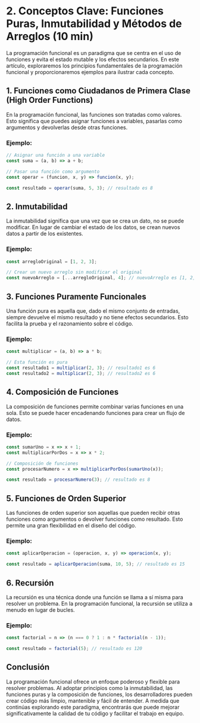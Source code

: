 # 2. Conceptos Clave: Funciones Puras, Inmutabilidad y Métodos de Arreglos (10 min)

La programación funcional es un paradigma que se centra en el uso de funciones y evita el estado mutable y los efectos secundarios. En este artículo, exploraremos los principios fundamentales de la programación funcional y proporcionaremos ejemplos para ilustrar cada concepto.

## 1. Funciones como Ciudadanos de Primera Clase (High Order Functions)

En la programación funcional, las funciones son tratadas como valores. Esto significa que puedes asignar funciones a variables, pasarlas como argumentos y devolverlas desde otras funciones.

### Ejemplo:
```js
// Asignar una función a una variable
const suma = (a, b) => a + b;

// Pasar una función como argumento
const operar = (funcion, x, y) => funcion(x, y);

const resultado = operar(suma, 5, 3); // resultado es 8
```

## 2. Inmutabilidad

La inmutabilidad significa que una vez que se crea un dato, no se puede modificar. En lugar de cambiar el estado de los datos, se crean nuevos datos a partir de los existentes.

### Ejemplo:
```js
const arregloOriginal = [1, 2, 3];

// Crear un nuevo arreglo sin modificar el original
const nuevoArreglo = [...arregloOriginal, 4]; // nuevoArreglo es [1, 2, 3, 4]
```

## 3. Funciones Puramente Funcionales

Una función pura es aquella que, dado el mismo conjunto de entradas, siempre devuelve el mismo resultado y no tiene efectos secundarios. Esto facilita la prueba y el razonamiento sobre el código.

### Ejemplo:
```js
const multiplicar = (a, b) => a * b;

// Esta función es pura
const resultado1 = multiplicar(2, 3); // resultado1 es 6
const resultado2 = multiplicar(2, 3); // resultado2 es 6
```

## 4. Composición de Funciones

La composición de funciones permite combinar varias funciones en una sola. Esto se puede hacer encadenando funciones para crear un flujo de datos.

### Ejemplo:
```js
const sumarUno = x => x + 1;
const multiplicarPorDos = x => x * 2;

// Composición de funciones
const procesarNumero = x => multiplicarPorDos(sumarUno(x));

const resultado = procesarNumero(3); // resultado es 8
```

## 5. Funciones de Orden Superior

Las funciones de orden superior son aquellas que pueden recibir otras funciones como argumentos o devolver funciones como resultado. Esto permite una gran flexibilidad en el diseño del código.

### Ejemplo:
```js
const aplicarOperacion = (operacion, x, y) => operacion(x, y);

const resultado = aplicarOperacion(suma, 10, 5); // resultado es 15
```

## 6. Recursión

La recursión es una técnica donde una función se llama a sí misma para resolver un problema. En la programación funcional, la recursión se utiliza a menudo en lugar de bucles.

### Ejemplo:
```js
const factorial = n => (n === 0 ? 1 : n * factorial(n - 1));

const resultado = factorial(5); // resultado es 120
```

## Conclusión

La programación funcional ofrece un enfoque poderoso y flexible para resolver problemas. Al adoptar principios como la inmutabilidad, las funciones puras y la composición de funciones, los desarrolladores pueden crear código más limpio, mantenible y fácil de entender. A medida que continúas explorando este paradigma, encontrarás que puede mejorar significativamente la calidad de tu código y facilitar el trabajo en equipo.
